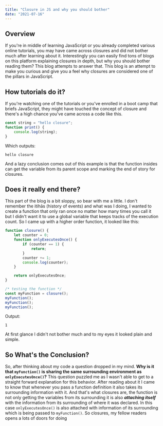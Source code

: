 ```yaml
---
title: "Closure in JS and why you should bother"
date: "2021-07-16"
---
```


## Overview

If you're in middle of learning JavaScript or you already completed various online tutorials, you may have came across closures and did not bother much after learning about it. Interestingly you can easily find tons of blogs on this platform explaining closures in depth, but why you should bother reading them? This blog attempts to answer that.
This blog is an attempt to make you curious and give you a feel why closures are considered one of the pillars in JavaScript.

## How tutorials do it?

If you're watching one of the tutorials or you've enrolled in a boot camp that briefs JavaScript, they might have touched the concept of closure and there's a high chance you've came across a code like this.

```js
const string = "hello closure";
function print() {
	console.log(string);
}
```

Which outputs:

```
hello closure
```

And a lazy conclusion comes out of this example is that the function insides can get the variable from its parent scope and marking the end of story for closures.

## Does it really end there?

This part of the blog is a bit sloppy, so bear with me a little.
I don't remember the itihās (history of events) and what was I doing, I wanted to create a function that only ran once no matter how many times you call it but I didn't want it to use a global variable that keeps tracks of the execution count. So I came up with a higher order function, it looked like this:

```js
function closure() {
	let counter = 0;
	function onlyExecutesOnce() {
		if (counter == 1) {
			return;
		}
		counter += 1;
		console.log(counter);
	}

	return onlyExecutesOnce;
}

/* testing the function */
const myFunction = closure();
myFunction();
myFunction();
myFunction();
```

Output:

```
1
```

At first glance I didn't not bother much and to my eyes it looked plain and simple.

## So What's the Conclusion?

So, after thinking about my code a question dropped in my mind.
**Why is it that `myFunction()` is sharing the same surrounding environment as `onlyExecutesOnce()`?**
This question puzzled me as I wasn't able to get to a straight forward explanation for this behavior. After reading about it I came to know that whenever you pass a function definition it also takes its surrounding information with it.
And that's what closures are, the function is not only getting the variables from its surrounding it is also **_attaching itself_** with the information from its surrounding of where it was declared. In this case `onlyExecutesOnce()` is also attached with information of its surrounding which is being passed to `myFunction()`.
So closures, my fellow readers opens a lots of doors for doing
